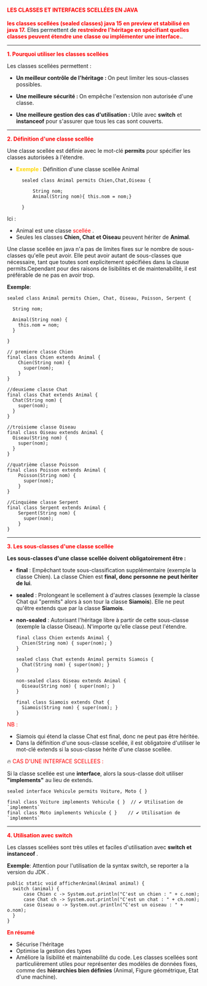 #### <font color=red>LES CLASSES ET INTERFACES SCELLÉES EN JAVA </font>

<font color=red> <b> les classes scellées (sealed classes) java 15 en preview et stabilisé en 
java 17.</b> </font> Elles permettent de <font color=red> <b> restreindre l'héritage en spécifiant quelles classes peuvent étendre
une classe ou implémenter une interface.</b></font>.

***
<font color=red><b> 1. Pourquoi utiliser les classes scellées </b></font>

Les classes scellées permettent :

* <b> Un meilleur contrôle de l'héritage : </b> On peut limiter les sous-classes possibles.

* <b> Une meilleure sécurité : </b> On empêche l'extension non autorisée d'une classe.

* <b> Une meilleure gestion des cas d'utilisation : </b> Utile avec <b>switch</b> et <b>instanceof</b> pour s'assurer que tous les cas sont couverts.

***
<font color=red><b> 2. Définition d'une classe scellée </b></font>

Une classe scellée est définie avec le mot-clé <b>permits</b> pour spécifier les classes autorisées à l'étendre.

* <font color=gold><b>Exemple : </b></font>
Définition d'une classe scellée Animal

        sealed class Animal permits Chien,Chat,Oiseau {

            String nom;
            Animal(String nom){ this.nom = nom;}

        }
Ici : 
* Animal est une classe <font color=red> scellée </font>.
* Seules les classes <b>Chien, Chat et Oiseau</b> peuvent hériter de <b> Animal</b>.

Une classe scellée en java n'a pas de limites fixes sur le nombre de sous-classes qu'elle peut avoir. Elle peut avoir autant 
de sous-classes que nécessaire, tant que toutes sont explicitement spécifiées dans la clause 
permits.Cependant pour des raisons de lisibilités et de maintenabilité, il est préférable de ne pas en avoir trop.

<b> Exemple</b>: 

    sealed class Animal permits Chien, Chat, Oiseau, Poisson, Serpent {
    
      String nom;

      Animal(String nom) {
        this.nom = nom; 
      }
    
    }

    // premiere classe Chien 
    final class Chien extends Animal {
        Chien(String nom) { 
          super(nom); 
        }
    }
    
    //deuxieme classe Chat
    final class Chat extends Animal {
      Chat(String nom) { 
        super(nom); 
      }
    }
    
    //troisieme classe Oiseau
    final class Oiseau extends Animal {
      Oiseau(String nom) { 
        super(nom); 
      }
    }

    //quatrième classe Poisson    
    final class Poisson extends Animal {
        Poisson(String nom) { 
          super(nom); 
        }
    }
    
    //Cinquième classe Serpent 
    final class Serpent extends Animal {
        Serpent(String nom) { 
          super(nom); 
        }
    }


***

<font color=red><b> 3. Les sous-classes d'une classe scellée </b></font>

<b> Les sous-classes d'une classe scellée doivent obligatoirement être : </b>

- <b>final</b> : Empêchant toute sous-classification supplémentaire (exemple la classe Chien). La classe Chien est 
<b>final, donc personne ne peut hériter de lui</b>.


- <b>sealed</b> : Prolongeant le scellement à d'autres classes (exemple la classe Chat qui "permits" alors à son 
tour la classe <b>Siamois</b>). Elle ne peut qu'être extends que par la classe <b>Siamois</b>.  


- <b> non-sealed</b> : Autorisant l'héritage libre à partir de cette sous-classe (exemple la classe Oiseau). N'importe qu'elle classe peut l'étendre.

      final class Chien extends Animal {
        Chien(String nom) { super(nom); }
      }
      
      sealed class Chat extends Animal permits Siamois {
        Chat(String nom) { super(nom); }
      }
      
      non-sealed class Oiseau extends Animal {
        Oiseau(String nom) { super(nom); }
      }
      
      final class Siamois extends Chat {
        Siamois(String nom) { super(nom); }
      }


<font color=red> NB :</font> 

- Siamois qui étend la classe Chat est final, donc ne peut pas être héritée.
- Dans la définition d'une sous-classe scellée, il est obligatoire d'utiliser le mot-clé extends si la sous-classe hérite 
d'une classe scellée.


🔥 <font color=red> CAS D'UNE INTERFACE SCELLEES :</font>

Si la classe scellée est une <b>interface</b>, alors la sous-classe doit utiliser <b>"implements"</b> au lieu de extends.

    sealed interface Vehicule permits Voiture, Moto { }

    final class Voiture implements Vehicule { }  // ✔ Utilisation de `implements`
    final class Moto implements Vehicule { }    // ✔ Utilisation de `implements`


*** 

<font color=red><b> 4. Utilisation avec switch </b></font>

Les classes scellées sont très utiles et faciles d'utilisation avec <b>switch et instanceof </b>.

<b> Exemple</b>: Attention pour l'utilisation de la syntax switch, se reporter a la version du JDK .

    public static void afficherAnimal(Animal animal) {
      switch (animal) {
          case Chien c -> System.out.println("C'est un chien : " + c.nom);
          case Chat ch -> System.out.println("C'est un chat : " + ch.nom);
          case Oiseau o -> System.out.println("C'est un oiseau : " + o.nom);
      }
    }

<font color=red><b> En résumé </b></font>

* Sécurise l'héritage 
* Optimise la gestion des types 
* Améliore la lisibilité et maintenabilité du code.
Les classes scellées sont particulièrement utiles pour représenter des modèles de données fixes, 
comme des <b>hiérarchies bien définies</b> (Animal, Figure géométrique, Etat d'une machine).
